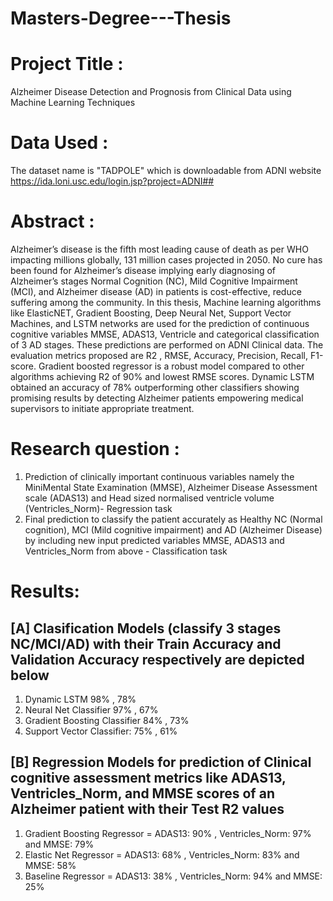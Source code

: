 # Masters-Degree---Thesis

# Project Title : 
Alzheimer Disease Detection and Prognosis from Clinical Data using Machine Learning Techniques 

# Data Used : 
The dataset name is "TADPOLE" which is downloadable from ADNI website https://ida.loni.usc.edu/login.jsp?project=ADNI## 

# Abstract : 
Alzheimer’s disease is the fifth most leading cause of death as per WHO impacting millions globally, 131 million cases projected in 2050. No cure has been found for
Alzheimer’s disease implying early diagnosing of Alzheimer’s stages Normal Cognition (NC), Mild Cognitive Impairment (MCI), and Alzheimer disease (AD) in
patients is cost-effective, reduce suffering among the community. In this thesis, Machine learning algorithms like ElasticNET, Gradient Boosting, Deep Neural Net, Support Vector Machines, and LSTM networks are used for the prediction of continuous cognitive variables MMSE, ADAS13, Ventricle and categorical classification of 3 AD stages. These predictions are performed on ADNI Clinical data. The evaluation metrics proposed are R2 , RMSE, Accuracy, Precision, Recall, F1-score. Gradient boosted regressor is a robust model compared to other algorithms achieving R2 of 90% and lowest RMSE scores. Dynamic LSTM obtained an accuracy of 78% outperforming other classifiers showing promising results by detecting  Alzheimer patients empowering medical supervisors to initiate appropriate treatment.

# Research question : 
1) Prediction of clinically important continuous variables namely the MiniMental State Examination (MMSE), Alzheimer Disease Assessment scale
(ADAS13) and Head sized normalised ventricle volume (Ventricles_Norm)- Regression task
2) Final prediction to classify the patient accurately as Healthy NC (Normal cognition), MCI (Mild cognitive impairment) and AD (Alzheimer Disease) by including new input predicted variables MMSE, ADAS13 and Ventricles_Norm from above - Classification task

# Results: 
## [A] Clasification Models (classify 3 stages NC/MCI/AD) with their Train Accuracy and Validation Accuracy respectively are depicted below
1) Dynamic LSTM 98% , 78%
2) Neural Net Classifier 97% , 67%
3) Gradient Boosting Classifier 84% , 73%
4) Support Vector Classifier:  75% ,  61%
## [B] Regression Models for prediction of Clinical cognitive assessment metrics like ADAS13, Ventricles_Norm, and MMSE scores of an Alzheimer patient with their Test R2 values 
1) Gradient Boosting Regressor = ADAS13: 90%  , Ventricles_Norm: 97%  and MMSE: 79% 
2) Elastic Net Regressor = ADAS13: 68%  , Ventricles_Norm: 83%  and MMSE: 58% 
3) Baseline Regressor = ADAS13: 38%  , Ventricles_Norm: 94%  and MMSE: 25%



